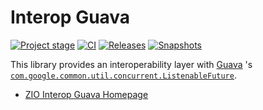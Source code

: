 # Interop Guava

[![Project stage][Stage]][Stage-Page]
[![CI][Badge-CI]][Link-CI]
[![Releases][Badge-SonatypeReleases]][Link-SonatypeReleases]
[![Snapshots][Badge-SonatypeSnapshots]][Link-SonatypeSnapshots]

This library provides an interoperability layer with [Guava](https://guava.dev/) 's [`com.google.common.util.concurrent.ListenableFuture`](https://github.com/google/guava/wiki/ListenableFutureExplained).

- [ZIO Interop Guava Homepage](https://zio.dev/zio-interop-guava)

[Badge-CI]: https://github.com/zio/interop-guava/workflows/CI/badge.svg
[Badge-SonatypeReleases]: https://img.shields.io/nexus/r/https/oss.sonatype.org/dev.zio/zio-interop-guava_2.12.svg "Sonatype Releases"
[Badge-SonatypeSnapshots]: https://img.shields.io/nexus/s/https/oss.sonatype.org/dev.zio/zio-interop-guava_2.12.svg "Sonatype Snapshots"
[Link-CI]: https://github.com/zio/interop-guava/actions?query=workflow%3ACI
[Link-SonatypeReleases]: https://oss.sonatype.org/content/repositories/releases/dev/zio/zio-interop-guava_2.12/ "Sonatype Releases"
[Link-SonatypeSnapshots]: https://oss.sonatype.org/content/repositories/snapshots/dev/zio/zio-interop-guava_2.12/ "Sonatype Snapshots"
[Stage]: https://img.shields.io/badge/Project%20Stage-Production%20Ready-brightgreen.svg
[Stage-Page]: https://github.com/zio/zio/wiki/Project-Stages

